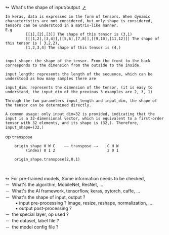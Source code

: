 ↬&ensp;What's the shape of input/output&ensp;[➚](https://blog.csdn.net/pmj110119/article/details/94739765)

```
In keras, data is expressed in the form of tensors. When dynamic characteristics are not considered, but only shape is considered, tensors can be understood in a matrix-like manner.
E.g
         [[1],[2],[3]] The shape of this tensor is (3,1)
         [[[1,2],[3,4]],[[5,6],[7,8]],[[9,10],[11,12]]] The shape of this tensor is ( 3,2,2),
         [1,2,3,4] The shape of this tensor is (4,)


input_shape: the shape of the tensor. From the front to the back corresponds to the dimension from the outside to the inside.

input_length: represents the length of the sequence, which can be understood as how many samples there are

input_dim: represents the dimension of the tensor, (it is easy to understand, the input_dim of the previous 3 examples are 2, 3, 1)

Through the two parameters input_length and input_dim, the shape of the tensor can be determined directly.

A common usage: only input_dim=32 is provided, indicating that the input is a 32-dimensional vector, which is equivalent to a first-order tensor with 32 elements, and its shape is (32,). Therefore, input_shape=(32,)
```

op `transpose`

```
    origin shape H W C    —— transpose —→    C H W
         (index) 0 1 2                       2 0 1

    origin_shape.transpose(2,0,1)
```

</br>

↬&ensp;For pre-trained models, Some information needs to be checked,
&emsp; </br>－&ensp;What's the algorithm, MobileNet, ResNet, …
&emsp; </br>－&ensp;What's the AI framework, tensorflow, keras, pytorch, caffe, …
&emsp; </br>－&ensp;What's the shape of input, output ?
&emsp; </br>&emsp;&emsp; ▪ input pre-processing ? Image, resize, reshape, normalization, …
&emsp; </br>&emsp;&emsp; ▪ output post-processing ?
&emsp; </br>－&ensp;the special layer, op used ?
&emsp; </br>－&ensp;the dataset, label file ?
&emsp; </br>－&ensp;the model config file ?